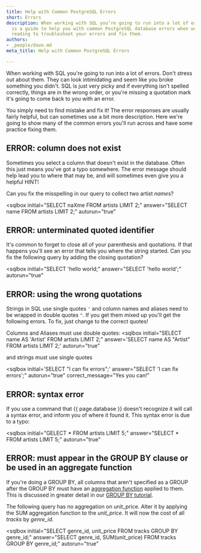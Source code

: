 ```yaml
---
title: Help with Common PostgreSQL Errors
short: Errors
description: When working with SQL you’re going to run into a lot of errors. This
  is a guide to help you with common PostgreSQL database errors when writing SQL queries.  Continue
  reading to troubleshoot your errors and fix them.
authors:
- _people/dave.md
meta_title: Help with Common PostgreSQL Errors

---
```

When working with SQL you're going to run into a lot of errors.  Don't stress out about them.  They can look intimidating and seem like you broke something you didn't.  SQL is just very picky and if everything isn't spelled correctly, things are in the wrong order, or you're missing a quotation mark it's going to come back to you with an error.

You simply need to find mistake and fix it!  The error responses are usually fairly helpful, but can sometimes use a bit more description.  Here we're going to show many of the common errors you'll run across and have some practice fixing them.

## ERROR: column does not exist

Sometimes you select a column that doesn't exist in the database. Often this just means you've got a typo somewhere.  The error message should help lead you to where that may be, and will sometimes even give you a helpful HINT!

Can you fix the misspelling in our query to collect two artist *name*s?

<sqlbox
  initial="SELECT naXme FROM artists LIMIT 2;"
  answer="SELECT name FROM artists LIMIT 2;"
  autorun="true"
>
</sqlbox>


## ERROR: unterminated quoted identifier

It's common to forget to close all of your parenthesis and quotations.  If that happens you'll see an error that tells you where the string started.  Can you fix the following query by adding the closing quotation?

<sqlbox
  initial="SELECT 'hello world;"
  answer="SELECT 'hello world';"
  autorun="true"
>
</sqlbox>


## ERROR: using the wrong quotations

Strings in SQL use single quotes `'` and column names and aliases need to be wrapped in double quotes `"`.  If you get them mixed up you'll get the following errors.  To fix, just change to the correct quotes!


Columns and Aliases must use double quotes:
<sqlbox
  initial="SELECT name AS 'Artist' FROM artists LIMIT 2;"
  answer='SELECT name AS "Artist" FROM artists LIMIT 2;'
  autorun="true"
>
</sqlbox>

and strings must use single quotes

<sqlbox
  initial='SELECT "I can fix errors";'
  answer="SELECT 'I can fix errors';"
  autorun="true"
  correct_message="Yes you can!"
>
</sqlbox>


## ERROR: syntax error

If you use a command that {{ page.database }} doesn't recognize it will call a syntax error, and inform you of where it found it.  This syntax error is due to a typo:

<sqlbox
  initial="GELECT * FROM artists LIMIT 5;"
  answer="SELECT * FROM artists LIMIT 5;"
  autorun="true"
>
</sqlbox>


## ERROR: must appear in the GROUP BY clause or be used in an aggregate function

If you're doing a GROUP BY, all columns that aren't specified as a GROUP after the GROUP BY must have an [aggregation function](../aggregate/) applied to them.  This is discussed in greater detail in our [GROUP BY tutorial](../group-by/).

The following query has no aggregation on unit_price.  Alter it by applying the SUM aggregation function to the *unit_price*.  It will now the cost of all *tracks* by *genre_id*.  

<sqlbox
  initial="SELECT genre_id, unit_price FROM tracks GROUP BY genre_id;"
  answer="SELECT genre_id, SUM(unit_price) FROM tracks GROUP BY genre_id;"
  autorun="true"
>
</sqlbox>